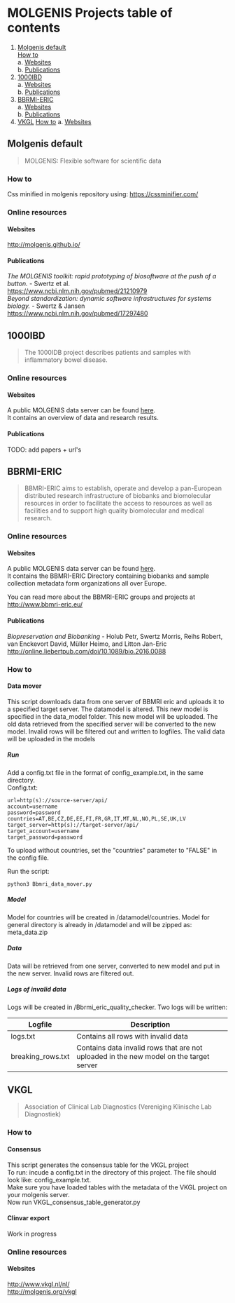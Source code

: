 # MOLGENIS Projects table of contents
1. [Molgenis default](#molgenis-default)  
  [How to](#how-to)  
  a. [Websites](#websites)  
  b. [Publications](#publications)
2. [1000IBD](#1000ibd)  
  a. [Websites](#websites-1)  
  b. [Publications](#publications-1)
3. [BBRMI-ERIC](#bbrmi-eric)  
  a. [Websites](#websites-2)  
  b. [Publications](#publications-2)
4. [VKGL](#vkgl)
  [How to](#how-to)
  a. [Websites](#websites-2)   

## Molgenis default
> MOLGENIS: Flexible software for scientific data

### How to
Css minified in molgenis repository using: https://cssminifier.com/

### Online resources
#### Websites
http://molgenis.github.io/

#### Publications
*The MOLGENIS toolkit: rapid prototyping of biosoftware at the push of a button.* - Swertz et al.  
https://www.ncbi.nlm.nih.gov/pubmed/21210979  
*Beyond standardization: dynamic software infrastructures for systems biology.* - Swertz & Jansen  
https://www.ncbi.nlm.nih.gov/pubmed/17297480

## 1000IBD
> The 1000IDB project describes patients and samples with inflammatory bowel disease. 

### Online resources
#### Websites
A public MOLGENIS data server can be found [here](https://1000ibd.com).  
It contains an overview of data and research results.

#### Publications 
TODO: add papers + url's

## BBRMI-ERIC
> BBMRI-ERIC aims to establish, operate and develop a pan-European distributed research infrastructure of biobanks and biomolecular resources in order to facilitate the access to resources as well as facilities and to support high quality biomolecular and medical research.

### Online resources
#### Websites
A public MOLGENIS data server can be found [here](https://directory.bbmri-eric.eu).  
It contains the BBMRI-ERIC Directory containing biobanks and sample collection metadata form organizations all over Europe.

You can read more about the BBMRI-ERIC groups and projects at http://www.bbmri-eric.eu/

#### Publications
*Biopreservation and Biobanking* - Holub Petr, Swertz Morris, Reihs Robert, van Enckevort David, Müller Heimo, and Litton Jan-Eric  
http://online.liebertpub.com/doi/10.1089/bio.2016.0088

### How to

#### Data mover
This script downloads data from one server of BBMRI eric and uploads it to a specified target server. The datamodel is altered.
This new model is specified in the data_model folder. This new model will be uploaded.
The old data retrieved from the specified server will be converted to the new model.
Invalid rows will be filtered out and written to logfiles. The valid data will be uploaded in the models  

##### Run  
Add a config.txt file in the format of config_example.txt, in the same directory.   
Config.txt:

```
url=http(s)://source-server/api/
account=username
password=password
countries=AT,BE,CZ,DE,EE,FI,FR,GR,IT,MT,NL,NO,PL,SE,UK,LV
target_server=http(s)://target-server/api/
target_account=username
target_password=password
```
To upload without countries, set the "countries" parameter to "FALSE" in the config file.

Run the script:  
```
python3 Bbmri_data_mover.py
```

##### Model  
Model for countries will be created in /datamodel/countries.
Model for general directory is already in /datamodel and will be zipped as: meta_data.zip

##### Data  
Data will be retrieved from one server, converted to new model and put in the new server. Invalid rows are filtered out.

##### Logs of invalid data  
Logs will be created in /Bbrmi_eric_quality_checker. Two logs will be written:

| Logfile           | Description                                                                                 |
|-------------------|---------------------------------------------------------------------------------------------|
| logs.txt          | Contains all rows with invalid data                                                         |
| breaking_rows.txt | Contains data invalid rows that are not uploaded in the new model on the target server      |

## VKGL
> Association of Clinical Lab Diagnostics (Vereniging Klinische Lab Diagnostiek)

### How to
#### Consensus
This script generates the consensus table for the VKGL project  
To run: incude a config.txt in the directory of this project. The file should look like: config_example.txt.  
Make sure you have loaded tables with the metadata of the VKGL project on your molgenis server.  
Now run VKGL_consensus_table_generator.py

#### Clinvar export
Work in progress

### Online resources
#### Websites
http://www.vkgl.nl/nl/  
http://molgenis.org/vkgl